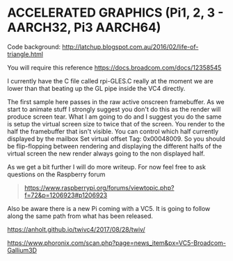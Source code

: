 # ACCELERATED GRAPHICS (Pi1, 2, 3 - AARCH32, Pi3 AARCH64)
>
Code background: 
http://latchup.blogspot.com.au/2016/02/life-of-triangle.html
>
You will require this reference
https://docs.broadcom.com/docs/12358545
>
I currently have the C file called rpi-GLES.C really at the moment we are lower than that beating up the GL pipe inside the VC4 directly.
>
The first sample here passes in the raw active onscreen framebuffer. As we start to animate stuff I strongly suggest you don't do this as the render will produce screen tear. 
What I am going to do and I suggest you do the same is setup the virtual screen size to twice that of the screen. You render to the half the framebuffer that isn't visible.
You can control which half currently displayed by the mailbox Set virtual offset Tag: 0x00048009. So you should be flip-flopping between rendering and displaying the 
different halfs of the virtual screen the new render always going to the non displayed half.
>
As we get a bit further I will do more writeup. For now feel free to ask questions on the Raspberry forum
>https://www.raspberrypi.org/forums/viewtopic.php?f=72&p=1206923#p1206923

Also be aware there is a new Pi coming with a VC5. It is going to follow along the same path from what has been released.
>
https://anholt.github.io/twivc4/2017/08/28/twiv/
>
https://www.phoronix.com/scan.php?page=news_item&px=VC5-Broadcom-Gallium3D
